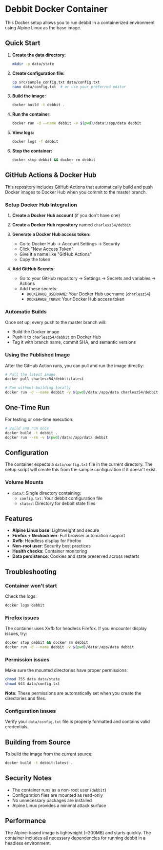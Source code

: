 # Debbit Docker Container

This Docker setup allows you to run debbit in a containerized environment using Alpine Linux as the base image.

## Quick Start

1. **Create the data directory:**
   ```bash
   mkdir -p data/state
   ```

2. **Create configuration file:**
   ```bash
   cp src/sample_config.txt data/config.txt
   nano data/config.txt  # or use your preferred editor
   ```

3. **Build the image:**
   ```bash
   docker build -t debbit .
   ```

4. **Run the container:**
   ```bash
   docker run -d --name debbit -v $(pwd)/data:/app/data debbit
   ```

5. **View logs:**
   ```bash
   docker logs -f debbit
   ```

6. **Stop the container:**
   ```bash
   docker stop debbit && docker rm debbit
   ```

## GitHub Actions & Docker Hub

This repository includes GitHub Actions that automatically build and push Docker images to Docker Hub when you commit to the master branch.

### Setup Docker Hub Integration

1. **Create a Docker Hub account** (if you don't have one)
2. **Create a Docker Hub repository** named `charlesz54/debbit`
3. **Generate a Docker Hub access token:**
   - Go to Docker Hub → Account Settings → Security
   - Click "New Access Token"
   - Give it a name like "GitHub Actions"
   - Copy the token

4. **Add GitHub Secrets:**
   - Go to your GitHub repository → Settings → Secrets and variables → Actions
   - Add these secrets:
     - `DOCKERHUB_USERNAME`: Your Docker Hub username (`charlesz54`)
     - `DOCKERHUB_TOKEN`: Your Docker Hub access token

### Automatic Builds

Once set up, every push to the master branch will:
- Build the Docker image
- Push it to `charlesz54/debbit` on Docker Hub
- Tag it with branch name, commit SHA, and semantic versions

### Using the Published Image

After the GitHub Action runs, you can pull and run the image directly:

```bash
# Pull the latest image
docker pull charlesz54/debbit:latest

# Run without building locally
docker run -d --name debbit -v $(pwd)/data:/app/data charlesz54/debbit:latest
```

## One-Time Run

For testing or one-time execution:

```bash
# Build and run once
docker build -t debbit .
docker run --rm -v $(pwd)/data:/app/data debbit
```

## Configuration

The container expects a `data/config.txt` file in the current directory. The setup script will create this from the sample configuration if it doesn't exist.

### Volume Mounts

- `data/`: Single directory containing:
  - `config.txt`: Your debbit configuration file
  - `state/`: Directory for debbit state files

## Features

- **Alpine Linux base**: Lightweight and secure
- **Firefox + Geckodriver**: Full browser automation support
- **Xvfb**: Headless display for Firefox
- **Non-root user**: Security best practices
- **Health checks**: Container monitoring
- **Data persistence**: Cookies and state preserved across restarts

## Troubleshooting

### Container won't start
Check the logs:
```bash
docker logs debbit
```

### Firefox issues
The container uses Xvfb for headless Firefox. If you encounter display issues, try:
```bash
docker stop debbit && docker rm debbit
docker run -d --name debbit -v $(pwd)/data:/app/data debbit
```

### Permission issues
Make sure the mounted directories have proper permissions:
```bash
chmod 755 data data/state
chmod 644 data/config.txt
```

**Note:** These permissions are automatically set when you create the directories and files.

### Configuration issues
Verify your `data/config.txt` file is properly formatted and contains valid credentials.

## Building from Source

To build the image from the current source:

```bash
docker build -t debbit:latest .
```

## Security Notes

- The container runs as a non-root user (`debbit`)
- Configuration files are mounted as read-only
- No unnecessary packages are installed
- Alpine Linux provides a minimal attack surface

## Performance

The Alpine-based image is lightweight (~200MB) and starts quickly. The container includes all necessary dependencies for running debbit in a headless environment. 